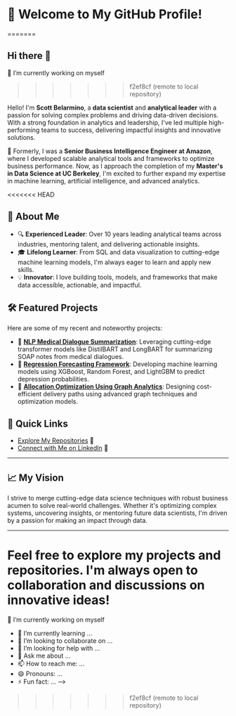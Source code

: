 # 👋 Welcome to My GitHub Profile!
=======
## Hi there 👋
🔭 I’m currently working on myself 
>>>>>>> f2ef8cf (remote to local repository)

Hello! I'm **Scott Belarmino**, a **data scientist** and **analytical leader** with a passion for solving complex problems and driving data-driven decisions. With a strong foundation in analytics and leadership, I've led multiple high-performing teams to success, delivering impactful insights and innovative solutions.

🌟 Formerly, I was a **Senior Business Intelligence Engineer at Amazon**, where I developed scalable analytical tools and frameworks to optimize business performance. Now, as I approach the completion of my **Master's in Data Science at UC Berkeley**, I'm excited to further expand my expertise in machine learning, artificial intelligence, and advanced analytics.

<<<<<<< HEAD
## 🚀 About Me
- 🔍 **Experienced Leader**: Over 10 years leading analytical teams across industries, mentoring talent, and delivering actionable insights.
- 🎓 **Lifelong Learner**: From SQL and data visualization to cutting-edge machine learning models, I'm always eager to learn and apply new skills.
- 💡 **Innovator**: I love building tools, models, and frameworks that make data accessible, actionable, and impactful.

## 🛠️ Featured Projects
Here are some of my recent and noteworthy projects:

- 🔗 **[NLP Medical Dialogue Summarization](https://github.com/sbelarmin/portfolio_projects/tree/main/NLP_Projects/Dialogue_Summarization/Medical)**: Leveraging cutting-edge transformer models like DistilBART and LongBART for summarizing SOAP notes from medical dialogues.
- 🔗 **[Regression Forecasting Framework](https://github.com/sbelarmin/portfolio_projects/blob/main/Regression_Projects/Kaggle_Depression/Forecast_Depression.ipynb)**: Developing machine learning models using XGBoost, Random Forest, and LightGBM to predict depression probabilities.
- 🔗 **[Allocation Optimization Using Graph Analytics](https://github.com/sbelarmin/portfolio_projects/blob/main/NLP_Projects/Dialogue_Summarization/Medical/05_DistilBART_UMLS_GraphRepresentation_Experiement.ipynb)**: Designing cost-efficient delivery paths using advanced graph techniques and optimization models.

## 🔗 Quick Links
- [Explore My Repositories](https://github.com/sbelarmin/portfolio_projects) 📂
- [Connect with Me on LinkedIn](https://www.linkedin.com/in/scott-belarmino-6098719/) 💼

---

## 📈 My Vision
I strive to merge cutting-edge data science techniques with robust business acumen to solve real-world challenges. Whether it's optimizing complex systems, uncovering insights, or mentoring future data scientists, I'm driven by a passion for making an impact through data.

---

Feel free to explore my projects and repositories. I'm always open to collaboration and discussions on innovative ideas!
=======
🔭 I’m currently working on myself 
- 🌱 I’m currently learning ...
- 👯 I’m looking to collaborate on ...
- 🤔 I’m looking for help with ...
- 💬 Ask me about ...
- 📫 How to reach me: ...
- 😄 Pronouns: ...
- ⚡ Fun fact: ...
-->
>>>>>>> f2ef8cf (remote to local repository)
